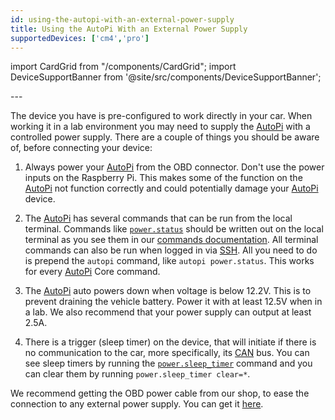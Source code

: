 ```yaml
---
id: using-the-autopi-with-an-external-power-supply
title: Using the AutoPi With an External Power Supply
supportedDevices: ['cm4','pro']
---
```

import CardGrid from "/components/CardGrid";
import DeviceSupportBanner from '@site/src/components/DeviceSupportBanner';

<DeviceSupportBanner supported={frontMatter.supportedDevices} />
---

The device you have is pre-configured to work directly in your car. When working it in a lab
environment you may need to supply the [AutoPi](https://www.autopi.io) with a controlled power supply. There are a couple of
things you should be aware of, before connecting your device:

1. Always power your [AutoPi](https://www.autopi.io) from the OBD connector. Don't use the power inputs on the Raspberry Pi.
  This makes some of the function on the [AutoPi](https://www.autopi.io) not function correctly and could potentially damage
  your [AutoPi](https://www.autopi.io) device.

2. The [AutoPi](https://www.autopi.io) has several commands that can be run from the local terminal. Commands like
[`power.status`](/core/commands/core-commands-power/#powerstatus) should be written out on the local terminal
as you see them in our [commands documentation](/core/commands/index.md). All terminal commands
can also be run when logged in via [SSH](/developer_guides/how_to_ssh_to_your_device.mdx). All you need to do
is prepend the `autopi` command, like `autopi power.status`. This works for every [AutoPi](https://www.autopi.io) Core
command.

3. The [AutoPi](https://www.autopi.io) auto powers down when voltage is below 12.2V. This is to prevent draining the vehicle
battery. Power it with at least 12.5V when in a lab. We also recommend that your power supply can output at least 2.5A.

4. There is a trigger (sleep timer) on the device, that will initiate if there is no communication
to the car, more specifically, its [CAN](https://www.autopi.io/hardware/autopi-canfd-pro) bus. You can see sleep timers by running the
[`power.sleep_timer`](/core/commands/core-commands-power/#powersleep_timer) command and you can clear them
by running `power.sleep_timer clear=*`.

We recommend getting the OBD power cable from our shop, to ease the connection to any external
power supply. You can get it [here](https://shop.autopi.io/en/products/obd-ii-power-cable-10/).
